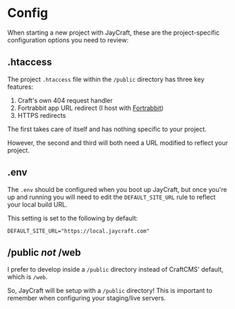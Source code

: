 # Config

When starting a new project with JayCraft, these are the project-specific configuration options you need to review:

## .htaccess

The project `.htaccess` file within the `/public` directory has three key features:

1. Craft's own 404 request handler
2. Fortrabbit app URL redirect (I host with [Fortrabbit](/hosting.md))
3. HTTPS redirects

The first takes care of itself and has nothing specific to your project.

However, the second and third will both need a URL modified to reflect your project.

## .env

The `.env` should be configured when you boot up JayCraft, but once you're up and running you will need to edit the `DEFAULT_SITE_URL` rule to reflect your local build URL.

This setting is set to the following by default:

```
DEFAULT_SITE_URL="https://local.jaycraft.com"
```

## /public _not_ /web

I prefer to develop inside a `/public` directory instead of CraftCMS' default, which is `/web`.

So, JayCraft will be setup with a `/public` directory! This is important to remember when configuring your staging/live servers.